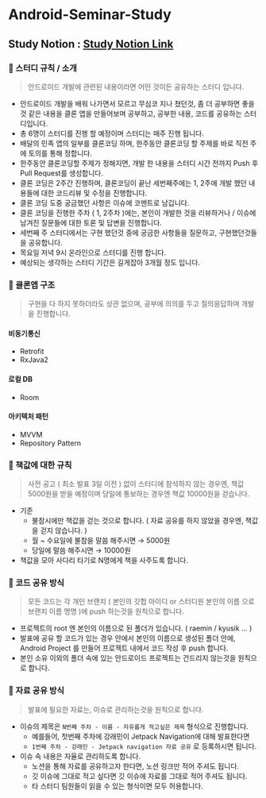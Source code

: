 # Android-Seminar-Study

## Study Notion : [Study Notion Link](https://pinnate-boursin-6d8.notion.site/Android-Study-b4f825e2b6c248aba8c4f4846623a2f6)

### 📖 스터디 규칙 / 소개 

> 안드로이드 개발에 관련된 내용이라면 어떤 것이든 공유하는 스터디 입니다.

- 안드로이드 개발을 배워 나가면서 모르고 무심코 지나 쳤던것, 좀 더 공부하면 좋을것 같은 내용을 클론 앱을 만들어보며 공부하고, 공부한 내용, 코드를 공유하는 스터디입니다.
- 총 6명이 스터디를 진행 할 예정이며 스터디는 매주 진행 됩니다.
- 배달의 민족 앱의 일부를 클론코딩 하며, 한주동안 클론코딩 할 주제를 바로 직전 주에 토의를 통해 정합니다. 
- 한주동안 클론코딩할 주제가 정해지면, 개발 한 내용을 스터디 시간 전까지 Push 후 Pull Request를 생성합니다. 
- 클론 코딩은 2주간 진행하며, 클론코딩이 끝난 세번째주에는 1, 2주에 개발 했던 내용들에 대한 코드리뷰 및 수정을 진행합니다. 
- 클론 코딩 도중 궁금했던 사항은 이슈에 코멘트로 남깁니다. 
- 클론 코딩을 진행한 주차 ( 1, 2주차 )에는, 본인이 개발한 것을 리뷰하거나 / 이슈에 남겨진 질문들에 대한 토론 및 답변을 진행합니다. 
- 세번째 주 스터디에서는 구현 했던것 중에 궁금한 사항들을 질문하고, 구현했던것들을 공유합니다. 
- 목요일 저녁 9시 온라인으로 스터디를 진행 합니다.
- 예상되는 생각하는 스터디 기간은 길게잡아 3개월 정도 입니다.

### 📖 클론앱 구조 

> 구현을 다 하지 못하더라도 상관 없으며, 공부에 의의를 두고 질의응답하며 개발을 진행합니다. 

#### 비동기통신
- Retrofit
- RxJava2

#### 로컬 DB
- Room

#### 아키텍처 패턴
- MVVM
- Repository Pattern


### 📖 책값에 대한 규칙

> 사전 공고 ( 최소 발표 3일 이전 ) 없이 스터디에 참석하지 않는 경우엔, 책값 5000원을 받을 예정이며 당일에 통보하는 경우엔 책값 10000원을 걷습니다.

- 기준
    - 불참시에만 책값을 걷는 것으로 합니다. ( 자료 공유를 하지 않았을 경우엔, 책값을 걷지 않습니다. )
    - 월 ~ 수요일에 불참을 말씀 해주시면 → 5000원
    - 당일에 말씀 해주시면 → 10000원
- 책값을 모아 사다리 타기로 N명에게 책을 사주도록 합니다.  

### 📖 코드 공유 방식

> 모든 코드는 각 개인 브랜치 ( 본인의 깃헙 아이디 or 스터디원 본인의 이름 으로 브랜치 이름 명명 )에 push 하는것을 원칙으로 합니다.

- 프로젝트의 root 엔 본인의 이름으로 된 폴더가 있습니다. ( raemin / kyusik ... ) 
- 발표에 공유 할 코드가 있는 경우 안에서 본인의 이름으로 생성된 폴더 안에, Android Project 를 만들어 프로젝트 내에서 코드 작성 후 push 합니다.  
- 본인 소유 이외의 폴더 속에 있는 안드로이드 프로젝트는 건드리지 않는것을 원칙으로 합니다.

### 📖 자료 공유 방식 

> 발표에 필요한 자료는, 이슈로 관리하는것을 원칙으로 합니다.  

- 이슈의 제목은 `N번째 주차 - 이름 - 자유롭게 적고싶은 제목` 형식으로 진행합니다.
    - 예를들어, 첫번째 주차에 강래민이 Jetpack Navigation에 대해 발표한다면
    - `1번째 주차 - 강래민 - Jetpack navigation 자료 공유` 로 등록하시면 됩니다.  
- 이슈 속 내용은 자율로 관리하도록 합니다. 
    - 노션을 통해 자료를 공유하고자 한다면, 노션 링크만 적어 주셔도 됩니다. 
    - 깃 이슈에 그대로 적고 싶다면 깃 이슈에 자료를 그대로 적어 주셔도 됩니다.
    - 타 스터디 팀원들이 읽을 수 있는 형식이면 모두 허용합니다.  
